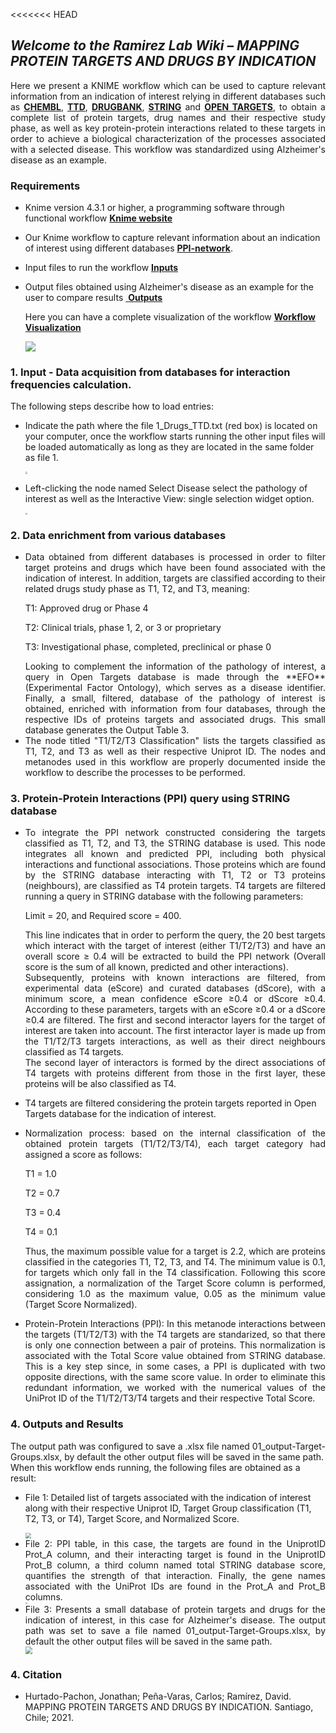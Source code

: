 <<<<<<< HEAD
## *Welcome to the Ramirez Lab Wiki – MAPPING PROTEIN TARGETS AND DRUGS BY INDICATION*

<div align="justify">Here we present a KNIME workflow which can be used to capture relevant information from an indication of interest relying in different databases such as <a href="https://www.ebi.ac.uk/chembl" target="_blank"><b>CHEMBL</b></a></b>, <b><a href="http://db.idrblab.net/ttd/" target="_blank">TTD</a></b>, <b><a href="https://go.drugbank.com/" target="_blank"<b>DRUGBANK</b></a>, <b><a href="https://string-db.org/" target="_blank"<b>STRING</b></a> and <b><a href="https://www.opentargets.org/" target="_blank"<b>OPEN TARGETS</b></a>,  to obtain a complete list of protein targets, drug names and their respective study phase, as well as key protein-protein interactions related to these targets in order to achieve a biological characterization of the processes associated with a selected disease. This workflow was standardized using Alzheimer's disease as an example.</div>

### Requirements

* Knime version 4.3.1 or higher, a programming software through functional workflow <b><a href="https://www.knime.com/" target="_blank">Knime website</a></b>

* Our Knime workflow to capture relevant information about an indication of interest using different databases <a href="https://github.com/jdhurtadop2017/Mapping_Targets/raw/master/PPI-network.knwf">**PPI-network**</a>.

* Input files to run the workflow <a href="https://github.com/jdhurtadop2017/Mapping_Targets/raw/master/Inputs/Inputs.rar">**Inputs**</a>

* Output files obtained using Alzheimer's disease as an example for the user to compare results  <a href="https://github.com/jdhurtadop2017/Mapping_Targets/raw/master/Outputs/Outputs.rar"> **Outputs**</a>
  
  Here you can have a complete visualization of the workflow <a href="https://workflowigm.netlify.app/" target="_blank">**Workflow Visualization**</a>
  
  
  
  ![](./media/Workflow.png)

###  1. Input - Data acquisition from databases for interaction frequencies calculation.

The following steps describe how to load entries:

* Indicate the path where the file 1_Drugs_TTD.txt (red box) is located on your computer, once the workflow starts running the other input files will be loaded automatically as long as they are located in the same folder as file 1.

  <img src=".\media\input.png" style="zoom:20%;" />

* Left-clicking the node named Select Disease select the pathology of interest as well as the Interactive View: single selection widget option.

  <img src=".\media\disease option.png" style="zoom:20%;" />

### 2. Data enrichment from various databases

* <div align="justify"> Data obtained from different databases is processed in order to filter target proteins and drugs which have been found associated with the indication of interest. In addition, targets are classified according to their related drugs study phase as T1, T2, and T3, meaning:</div>

  T1: Approved drug or Phase 4

  T2: Clinical trials, phase 1, 2, or 3 or proprietary 

  T3: Investigational phase, completed, preclinical or phase 0

  <div align="justify">Looking to complement the information of the pathology of interest, a query in Open Targets database is made through the **EFO** (Experimental Factor Ontology), which serves as a disease identifier. Finally, a small, filtered, database of the pathology of interest is obtained, enriched with information from four databases, through the respective IDs of proteins targets and associated drugs. This small database generates the Output Table 3. </div> 	

* <div align="justify">The node titled "T1/T2/T3 Classification" lists the targets classified as T1, T2, and T3 as well as their respective Uniprot ID. The nodes and metanodes used in this workflow are properly documented inside the workflow to describe the processes to be performed.</div>

### 3. Protein-Protein Interactions (PPI) query using STRING database

* <div align="justify">To integrate the PPI network constructed considering the targets classified as T1, T2, and T3, the STRING database is used. This node integrates all known and predicted PPI, including both physical interactions and functional associations. Those proteins which are found by the STRING database interacting with T1, T2 or T3 proteins (neighbours), are classified as T4 protein targets. T4 targets are filtered running a query in STRING database with the following parameters: </div>

  Limit = 20, and Required score = 400. 

  <div align="justify">This line indicates that in order to perform the query, the 20 best targets which interact with the target of interest (either T1/T2/T3) and have an overall score ≥ 0.4 will be extracted to build the PPI network (Overall score is the sum of all known, predicted and other interactions).</div> 

  <div align="justify">Subsequently, proteins with known interactions are filtered, from experimental data (eScore) and curated databases (dScore), with a minimum score, a mean confidence eScore ≥0.4 or dScore ≥0.4. According to these parameters, targets with an eScore ≥0.4 or a dScore ≥0.4 are filtered. The first and second interactor layers for the target of interest are taken into account. The first interactor layer is made up from the T1/T2/T3 targets interactions, as well as their direct neighbours classified as T4 targets. </div>

  <div align="justify">The second layer of interactors is formed by the direct associations of T4 targets with proteins different from those in the first layer, these proteins will be also classified as T4.</div>

* T4 targets are filtered considering the protein targets reported in Open Targets database for the indication of interest. 

* <div align="justify">Normalization process: based on the internal classification of the obtained protein targets (T1/T2/T3/T4), each target category had assigned a score as follows:</div>

  T1 = 1.0

  T2 = 0.7 

  T3 = 0.4
  
  T4 = 0.1

  <div align="justify">Thus, the maximum possible value for a target is 2.2, which are proteins classified in the categories T1, T2, T3, and T4. The minimum value is 0.1, for targets which only fall in the T4 classification. Following this score assignation, a normalization of the Target Score column is performed, considering 1.0  as the maximum value, 0.05 as the minimum value (Target Score Normalized).</div>
  
+ <div align="justify"> Protein-Protein Interactions (PPI): In this metanode interactions between the targets (T1/T2/T3) with the T4 targets are standarized, so that there is only one connection between a pair of proteins. This normalization is associated with the Total Score value obtained from STRING database. This is a key step since, in some cases, a PPI is duplicated with two opposite directions, with the same score value. In order to eliminate this redundant information, we worked with the numerical values of the UniProt ID of the T1/T2/T3/T4 targets and their respective Total Score.</div>

### 4. Outputs and Results

<div align="justify">The output path was configured to save a .xlsx file named 01_output-Target-Groups.xlsx, by default the other output files will be saved in the same path.</div>When this workflow ends running, the following files are obtained as a result:

<img src=".\media\result1.png" style="zoom:5%;" />

* File 1: Detailed list of targets associated with the indication of interest along with their respective Uniprot ID, Target Group classification (T1, T2, T3, or T4), Target Score, and Normalized Score.

  <img src=".\media\result 1.1.png" style="zoom:60%;" />

* <div align="justify">File 2: PPI table, in this case, the targets are found in the UniprotID Prot_A column, and their interacting target is found in the UniprotID Prot_B column, a third column named total STRING database score, quantifies the strength of that interaction. Finally, the gene names associated with the UniProt IDs are found in the Prot_A and Prot_B columns.</div>

  <img src=".\media\result2.png" style="zoom:20%;" />

* <div align="justify">File 3: Presents a small database of protein targets and drugs for the indication of interest, in this case for Alzheimer's disease. The output path was set to save a file named 01_output-Target-Groups.xlsx, by default the other output files will be saved in the same path.</div>

  <img src=".\media\result3.png" style="zoom:70%;" />

### 4. Citation

* Hurtado-Pachon, Jonathan; Peña-Varas, Carlos; Ramírez, David. MAPPING PROTEIN TARGETS AND DRUGS BY INDICATION. Santiago, Chile; 2021.
